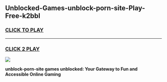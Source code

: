 
## Unblocked-Games-unblock-porn-site-Play-Free-k2bbl
<h3>
<a href="https://premium76.site?title=unblock-porn-site&ref=23A">CLICK TO PLAY</a></h3>
<hr>

<h3>
<a href="https://premium76.site?title=unblock-porn-site&ref=23A">CLICK 2 PLAY</a>
  
</h3>

<a href="https://premium76.site?title=unblock-porn-site&ref=23A"><img src="https://clearcache.store/games.png"></a>


**unblock-porn-site games unblocked: Your Gateway to Fun and Accessible Online Gaming**

